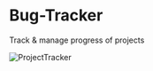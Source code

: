# Bug-Tracker
Track &amp; manage progress of projects

![ProjectTracker](https://user-images.githubusercontent.com/66705314/112382479-44c16080-8cc2-11eb-93f3-c5dbb87fd83b.gif)
